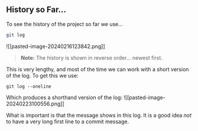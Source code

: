 

## History so Far...

To see the history of the project so far we use...
```bash
git log
```
![[pasted-image-20240216123842.png]]

> **Note:** The history is shown in reverse order... newest first.

This is very lengthy, and most of the time we can work with a short version of the log. To get this we use:

```shell
git log --oneline
```

Which produces a shorthand version of the log:
![[pasted-image-20240223100556.png]]

What is important is that the message shows in this log. It is a good idea *not* to have a very long first line to a commit message.
